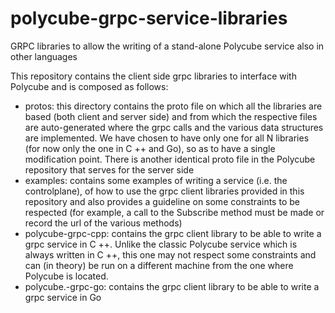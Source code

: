 # polycube-grpc-service-libraries
GRPC libraries to allow the writing of a stand-alone Polycube service also in other languages


This repository contains the client side grpc libraries to interface with Polycube and is composed as follows:

* protos: this directory contains the proto file on which all the libraries are based (both client and server side) and from which the respective files are auto-generated where the grpc calls and the various data structures are implemented. We have chosen to have only one for all N libraries (for now only the one in C ++ and Go), so as to have a single modification point. There is another identical proto file in the Polycube repository that serves for the server side
* examples: contains some examples of writing a service (i.e. the controlplane), of how to use the grpc client libraries provided in this repository and also provides a guideline on some constraints to be respected (for example, a call to the Subscribe method must be made or record the url of the various methods)
* polycube-grpc-cpp: contains the grpc client library to be able to write a grpc service in C ++. Unlike the classic Polycube service which is always written in C ++, this one may not respect some constraints and can (in theory) be run on a different machine from the one where Polycube is located.
* polycube.-grpc-go: contains the grpc client library to be able to write a grpc service in Go